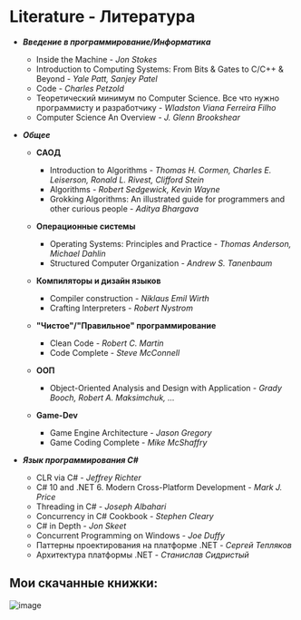 # Literature - Литература

+ **_Введение в программирование/Информатика_**

	+ Inside the Machine - _Jon Stokes_
	+ Introduction to Computing Systems: From Bits & Gates to C/C++ & Beyond - _Yale Patt, Sanjey Patel_
	+ Code - _Charles Petzold_
	+ Теоретический минимум по Computer Science. Все что нужно программисту и разработчику - _Wladston Viana Ferreira Filho_
	+ Computer Science An Overview - _J. Glenn Brookshear_
	
+ **_Общее_**

	+ **САОД**

		+ Introduction to Algorithms - _Thomas H. Cormen, Charles E. Leiserson, Ronald L. Rivest, Clifford Stein_
		+ Algorithms - _Robert Sedgewick, Kevin Wayne_
		+ Grokking Algorithms: An illustrated guide for programmers and other curious people - _Aditya Bhargava_

	+ **Операционные системы**
	
		+ Operating Systems: Principles and Practice - _Thomas Anderson, Michael Dahlin_
		+ Structured Computer Organization - _Andrew S. Tanenbaum_
		
	+ **Компиляторы и дизайн языков**
	
		+ Compiler construction - _Niklaus Emil Wirth_
		+ Crafting Interpreters - _Robert Nystrom_
		
	+ **"Чистое"/"Правильное" программирование**
	
		+ Clean Code - _Robert C. Martin_
		+ Code Complete - _Steve McConnell_
		
	+ **ООП**
	
		+ Object-Oriented Analysis and Design with Application - _Grady Booch, Robert A. Maksimchuk, ..._
	
	+ **Game-Dev**

		+ Game Engine Architecture - _Jason Gregory_
		+ Game Coding Complete - _Mike McShaffry_
	
+ **_Язык программирования C#_**

	+ CLR via C# - _Jeffrey Richter_
	+ C# 10 and .NET 6. Modern Cross-Platform Development - _Mark J. Price_
	+ Threading in C# - _Joseph Albahari_
	+ Concurrency in C# Cookbook - _Stephen Cleary_
	+ C# in Depth - _Jon Skeet_
	+ Concurrent Programming on Windows - _Joe Duffy_
	+ Паттерны проектирования на платформе .NET - _Сергей Тепляков_
	+ Архитектура платформы .NET - _Станислав Сидристый_


## Мои скачанные книжки:
![image](https://user-images.githubusercontent.com/91414886/227810170-a59b3140-5713-446f-8b1e-a0a8c9429322.png)
